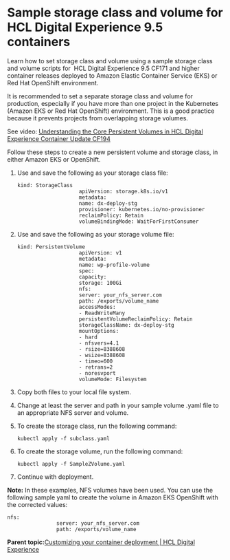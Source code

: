 # Sample storage class and volume for HCL Digital Experience 9.5 containers

Learn how to set storage class and volume using a sample storage class and volume scripts for  HCL Digital Experience 9.5 CF171 and higher container releases deployed to Amazon Elastic Container Service \(EKS\) or Red Hat OpenShift environment.

It is recommended to set a separate storage class and volume for production, especially if you have more than one project in the Kubernetes \(Amazon EKS or Red Hat OpenShift\) environment. This is a good practice because it prevents projects from overlapping storage volumes.

See video: [Understanding the Core Persistent Volumes in HCL Digital Experience Container Update CF194](https://youtu.be/yDU7SMnrz_U)

Follow these steps to create a new persistent volume and storage class, in either Amazon EKS or OpenShift.

1.  Use and save the following as your storage class file:

    ```
    kind: StorageClass 
                        apiVersion: storage.k8s.io/v1 
                        metadata: 
                        name: dx-deploy-stg 
                        provisioner: kubernetes.io/no-provisioner 
                        reclaimPolicy: Retain 
                        volumeBindingMode: WaitForFirstConsumer 
    ```

2.  Use and save the following as your storage volume file:

    ```
    kind: PersistentVolume 
                        apiVersion: v1 
                        metadata: 
                        name: wp-profile-volume 
                        spec: 
                        capacity: 
                        storage: 100Gi    
                        nfs: 
                        server: your_nfs_server.com 
                        path: /exports/volume_name 
                        accessModes: 
                        - ReadWriteMany 
                        persistentVolumeReclaimPolicy: Retain 
                        storageClassName: dx-deploy-stg 
                        mountOptions: 
                        - hard 
                        - nfsvers=4.1 
                        - rsize=8388608 
                        - wsize=8388608 
                        - timeo=600 
                        - retrans=2 
                        - noresvport 
                        volumeMode: Filesystem
    ```

3.  Copy both files to your local file system.
4.  Change at least the server and path in your sample volume .yaml file to an appropriate NFS server and volume.
5.  To create the storage class, run the following command:

    ```
    kubectl apply -f subclass.yaml
    ```

6.  To create the storage volume, run the following command:

    ```
    kubectl apply -f SampleZVolume.yaml
    ```

7.  Continue with deployment.

**Note:** In these examples, NFS volumes have been used. You can use the following sample yaml to create the volume in Amazon EKS OpenShift with the corrected values: 

```
nfs:     
                server: your_nfs_server.com     
                path: /exports/volume_name
```

**Parent topic:**[Customizing your container deployment \| HCL Digital Experience](../containerization/customization.md)

